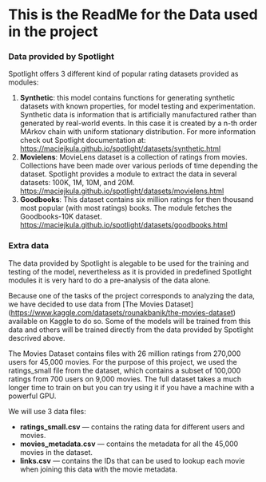 
# This is the ReadMe for the Data used in the project

### Data provided by Spotlight

Spotlight offers 3 different kind of popular rating datasets provided as modules: 

1. **Synthetic**:  this model contains functions for generating synthetic datasets with known properties, for model testing and experimentation. Synthetic data is information that is artificially manufactured rather than generated by real-world events. In this case it is created by a n-th order MArkov chain with uniform stationary distribution. For more information check out Spotlight documentation at: https://maciejkula.github.io/spotlight/datasets/synthetic.html
1. **Movielens**: MovieLens dataset is a collection of ratings from movies. Collections have been made over various periods of time depending the dataset. Spotlight provides a module to extract the data in several datasets: 100K, 1M, 10M, and 20M. https://maciejkula.github.io/spotlight/datasets/movielens.html
1. **Goodbooks**: This dataset contains six million ratings for then thousand most popular (with most ratings) books. The module fetches the Goodbooks-10K dataset. https://maciejkula.github.io/spotlight/datasets/goodbooks.html

### Extra data

The data provided by Spotlight is alegable to be used for the training and testing of the model, nevertheless as it is provided in predefined Spotlight modules it is very hard to do a pre-analysis of the data alone.

Because one of the tasks of the project corresponds to analyzing the data, we have decided to use data from [The Movies Dataset] (https://www.kaggle.com/datasets/rounakbanik/the-movies-dataset) available on Kaggle to do so. Some of the models will be trained from this data and others will be trained directly from the data provided by Spotlight descrived above.

The Movies Dataset contains files with 26 million ratings from 270,000 users for 45,000 movies. For the purpose of this project, we used the ratings_small file from the dataset, which contains a subset of 100,000 ratings from 700 users on 9,000 movies. The full dataset takes a much longer time to train on but you can try using it if you have a machine with a powerful GPU. 

We will use 3 data files:

- **ratings_small.csv** — contains the rating data for different users and movies.
- **movies_metadata.csv** — contains the metadata for all the 45,000 movies in the dataset.
- **links.csv** — contains the IDs that can be used to lookup each movie when joining this data with the movie metadata.

